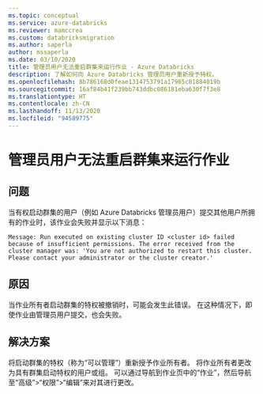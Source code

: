 ```yaml
---
ms.topic: conceptual
ms.service: azure-databricks
ms.reviewer: mamccrea
ms.custom: databricksmigration
ms.author: saperla
author: mssaperla
ms.date: 03/10/2020
title: 管理员用户无法重启群集来运行作业 - Azure Databricks
description: 了解如何向 Azure Databricks 管理员用户重新授予特权。
ms.openlocfilehash: 8b786168d0feae1314753791a17965c81884019b
ms.sourcegitcommit: 16af84b41f239bb743ddbc086181eba630f7f3e8
ms.translationtype: HT
ms.contentlocale: zh-CN
ms.lasthandoff: 11/13/2020
ms.locfileid: "94589775"
---
```

# <a name="admin-user-cannot-restart-cluster-to-run-job"></a>管理员用户无法重启群集来运行作业

## <a name="problem"></a>问题

当有权启动群集的用户（例如 Azure Databricks 管理员用户）提交其他用户所拥有的作业时，该作业会失败并显示以下消息：

```console
Message: Run executed on existing cluster ID <cluster id> failed because of insufficient permissions. The error received from the cluster manager was: 'You are not authorized to restart this cluster. Please contact your administrator or the cluster creator.'
```

## <a name="cause"></a>原因

当作业所有者启动群集的特权被撤销时，可能会发生此错误。 在这种情况下，即使作业由管理员用户提交，也会失败。

## <a name="solution"></a>解决方案

将启动群集的特权（称为“可以管理”）重新授予作业所有者。
将作业所有者更改为具有群集启动特权的用户或组。 可以通过导航到作业页中的“作业”，然后导航至“高级”>“权限”>“编辑”来对其进行更改。